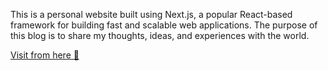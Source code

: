 This is a personal website built using Next.js, a popular React-based framework for building fast and scalable web applications. The purpose of this blog is to share my thoughts, ideas, and experiences with the world.

[Visit from here 👋](https://senaoz.vercel.app)
